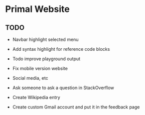 # Primal Website

## TODO
* Navbar highlight selected menu
* Add syntax highlight for reference code blocks
* Todo improve playground output
* Fix mobile version website

* Social media, etc
* Ask someone to ask a question in StackOverflow
* Create Wikipedia entry
* Create custom Gmail account and put it in the feedback page